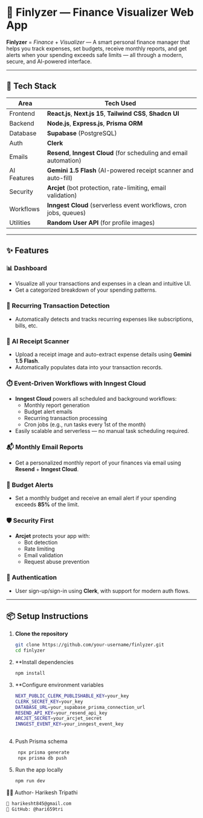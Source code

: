 # 💸 Finlyzer — Finance Visualizer Web App

**Finlyzer** = *Finance* + *Visualizer* — A smart personal finance manager that helps you track expenses, set budgets, receive monthly reports, and get alerts when your spending exceeds safe limits — all through a modern, secure, and AI-powered interface.

---

## 🚀 Tech Stack

| Area         | Tech Used                                                                 |
|--------------|---------------------------------------------------------------------------|
| Frontend     | **React.js**, **Next.js 15**, **Tailwind CSS**, **Shadcn UI**             |
| Backend      | **Node.js**, **Express.js**, **Prisma ORM**                               |
| Database     | **Supabase** (PostgreSQL)                                                 |
| Auth         | **Clerk**                                                                 |
| Emails       | **Resend**, **Inngest Cloud** (for scheduling and email automation)       |
| AI Features  | **Gemini 1.5 Flash** (AI-powered receipt scanner and auto-fill)           |
| Security     | **Arcjet** (bot protection, rate-limiting, email validation)              |
| Workflows    | **Inngest Cloud** (serverless event workflows, cron jobs, queues)         |
| Utilities    | **Random User API** (for profile images)                                  |

---

## ✨ Features

### 📊 Dashboard
- Visualize all your transactions and expenses in a clean and intuitive UI.
- Get a categorized breakdown of your spending patterns.

### 📅 Recurring Transaction Detection
- Automatically detects and tracks recurring expenses like subscriptions, bills, etc.

### 🧠 AI Receipt Scanner
- Upload a receipt image and auto-extract expense details using **Gemini 1.5 Flash**.
- Automatically populates data into your transaction records.

### ⏱️ Event-Driven Workflows with Inngest Cloud
- **Inngest Cloud** powers all scheduled and background workflows:
  - Monthly report generation
  - Budget alert emails
  - Recurring transaction processing
  - Cron jobs (e.g., run tasks every 1st of the month)
- Easily scalable and serverless — no manual task scheduling required.

### 📬 Monthly Email Reports
- Get a personalized monthly report of your finances via email using **Resend** + **Inngest Cloud**.

### 🔔 Budget Alerts
- Set a monthly budget and receive an email alert if your spending exceeds **85%** of the limit.

### 🛡️ Security First
- **Arcjet** protects your app with:
  - Bot detection
  - Rate limiting
  - Email validation
  - Request abuse prevention

### 👤 Authentication
- User sign-up/sign-in using **Clerk**, with support for modern auth flows.

---

## 📦 Setup Instructions

1. **Clone the repository**
   ```bash
   git clone https://github.com/your-username/finlyzer.git
   cd finlyzer
2. **Install dependencies
   ```bash
   npm install

3. **Configure environment variables
    ```bash
   NEXT_PUBLIC_CLERK_PUBLISHABLE_KEY=your_key
   CLERK_SECRET_KEY=your_key
   DATABASE_URL=your_supabase_prisma_connection_url
   RESEND_API_KEY=your_resend_api_key
   ARCJET_SECRET=your_arcjet_secret
   INNGEST_EVENT_KEY=your_inngest_event_key
  
4. Push Prisma schema
   ```bash
    npx prisma generate
    npx prisma db push

5. Run the app locally
    ```bash
   npm run dev
👨‍💻 Author- 
Harikesh Tripathi
```bash
📧 harikesht845@gmail.com
🐙 GitHub: @hari659tri
 




